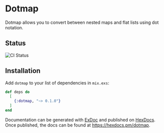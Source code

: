 # Dotmap

Dotmap allows you to convert between nested maps and flat lists using dot notation.

## Status

![CI Status](https://github.com/mattiebear/dotmap/actions/workflows/verify.yml/badge.svg)

## Installation

Add `dotmap` to your list of dependencies in `mix.exs`:

```elixir
def deps do
  [
    {:dotmap, "~> 0.1.0"}
  ]
end
```

Documentation can be generated with [ExDoc](https://github.com/elixir-lang/ex_doc)
and published on [HexDocs](https://hexdocs.pm). Once published, the docs can
be found at <https://hexdocs.pm/dotmap>.

